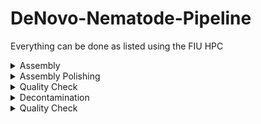 # DeNovo-Nematode-Pipeline
Everything can be done as listed using the FIU HPC

<details>
<summary>Assembly</summary>

<details>
<summary>_nextDenovo_</summary>

If you have your own data already, skip down and start at the line of code that says #create the input file.
	
```
module load sratoolkit-3.0.0
```

Go to NCBI SRA and search _Oscheius_. use the filters at the side to narrow it down to genome and nanopore reads. Find the sra ID for _Oscheius_ sp.G, the number is **SRR16242712**

```
fasterq-dump SRR16242712
#this will take a while and give you no feedback so just believe it will work.
```

If successful you should have a file named SRR16242712.fastq with 18G of data. Type ls -lh to see this.

```
#create the input file
ls SRR16242712.fastq > input.fofn
```

```
#create the configuration file for assembly
vi run.cfg
```

Press[i] for insert and copy and paste the below section (this was obtained by going to nextDenovo documentation and copying the run.cfg file. Then we correct a few lines for our data, like genome size for example. If you don't know the genome size you can estimate it from a related species or use the option auto.

```
[General]
job_type = local
job_prefix = nextDenovo
task = all
rewrite = yes
deltmp = yes
parallel_jobs = 20
input_type = raw
read_type = ont # clr, ont, hifi
input_fofn = input.fofn
workdir = PB127

[correct_option]
read_cutoff = 1k
genome_size = 120M # estimated genome size, I know because I've already assembled this one
sort_options = -m 20g -t 15
minimap2_options_raw = -t 8
pa_correction = 3
correction_options = -p 15

[assemble_option]
minimap2_options_cns = -t 8
nextgraph_options = -a 1
```

Save by pressing [esc], type ':wq' and press [enter]

```
#create the script to run nextDenovo and create an assembled genome
vi assemble.sh
```

Press [i] for insert mode and copy the below script

```
#!/bin/bash

#SBATCH --account iacc_jfierst
#SBATCH --qos highmem1
#SBATCH --partition highmem1
#SBATCH --output=out_%assemble .log
#SBATCH --mail-user=vegge003@fiu.edu 	#use your own email instead
#SBATCH --mail-type=ALL

module load nextDenovo-2.5.0

nextDenovo run.cfg
```

Save by pressing [esc], type ':wq' and press [enter]


Run the script with: 
```
sbatch < assemble.sh
```

To see if your job is running type the following command:
```
squeue --me
```

There is a common issue some face and you may need to load modules before you run the script. In which case use:
```
module load nextDenovo-2.5.0
sbatch < assemble.sh
```

The final assembly result is at 03.ctg_graph/nd.asm.fasta

Basic statistics for the assembly are at 03.ctg_graph/nd.asm.fasta.stat
</details>

<details>
	_<summary>Flye</summary>_
</details>

</details>


<details>
<summary>Assembly Polishing</summary>

Illumina has a higher base calling accuracy than nanopore (although nanopore may be catching up soon). Therefore we "polish" the assembly by correcting the long read assembly with Illumina short read data. 

Find the Illumina data associated with _Oscheius_ sp.G on NCBI SRA. You should get the asseccion number: SRR16242711. If you already have your own data then skip down and start at the line of code that says #create the input file.

```
fasterq-dump SRR16242711
```
If successful you should have a file named SRR16242711_1.fastq and SRR16242711_2.fastq both with 5.4G of data. Type ls -lh to see this.

```
#create the input file
ls SRR16242711_1.fastq SRR16242711_2.fastq > sgs.fofn
```

Modify the run.cfg file by typing 'vi run.cfg' and hit [i] for insert. Delete the existing code and copy/paste the following:

```
[General]
job_type = local
job_prefix = nextPolish
task = best
rewrite = yes
rerun = 3
parallel_jobs = 6
multithread_jobs = 5
genome = /home/data/jfierst/veggers/PB127/03.ctg_graph/nd.asm.fasta #genome file
genome_size = 120M
workdir = ./01_rundir
polish_options = -p {multithread_jobs}

[sgs_option]
sgs_fofn = ./sgs.fofn
sgs_options = -max_depth 100 -bwa
```

Create a script for polishing by typing 'vi polish.sh', hit [i] for insert, and copy/paste the following:

```
#!/bin/bash

#SBATCH --account iacc_jfierst
#SBATCH --qos highmem1
#SBATCH --partition highmem1
#SBATCH --output=out_%polish.log
#SBATCH --mail-user=vegge003@fiu.edu
#SBATCH --mail-type=ALL

module load nextPolish-1.4.0 #might need to load before running script

nextPolish run.cfg
```

Run the script. The output will be a file with pid***** and a directory named 01_rundir. The directory contains genome.nextpolish.fasta (the polished genome) and genome.nextpolish.fasta.stat (stats about the corrections made). Please rename the file if working with multiple genomes because all will come out with the same name and it could get confusing. 

</details>

<details>

<summary>Quality Check</summary>

We use QUAST and BUSCO to check the quality of our genome assemblies. There are two ways of doing this: module load from the hpc, or creating a conda environment. 

**BUSCO**

type 'vi busco.sh' to create a script, hit [i], and copy/paste the lines below:

```
#!/bin/bash

#SBATCH --account iacc_jfierst
#SBATCH --qos highmem1
#SBATCH --partition highmem1
#SBATCH --output=out_%busco.log
#SBATCH --mail-user=vegge003@fiu.edu
#SBATCH --mail-type=ALL


module load quast-5.2.0 	#might need to load before running script

export AUGUSTUS_CONFIG_PATH="/home/data/jfierst/veggers/programs/Augustus"

busco -c 4 -m genome -i /home/data/jfierst/veggers/PB127/01_rundir/genome.nextpolish.fasta -o busco_PB127 --lineage_dataset nematoda_odb10
```
Notice the AUGUSTUS_CONFIG_PATH. We need to copy the augustus directory, give it write permissions, and tell the program the path to that directory. 

```
cp -R /home/data/jfierst/veggers/programs/Augustus/ /your/path/.
cd Augustus
chmod +777 *  #this is a easy but unsafe way to make sure all directories within the directory Augustus each have all permissions. This will take some time.
```
Run the script. BUSCO will take multiple hours to run but should not take longer than a day. Your output will be a short_summary*.txt file.

**QUAST**

QUAST only takes a minute or two and the output is in the directory PB127_quast. The file report.txt gives you basic genome assembly stats like GC content, N50, # contigs, etc. The html files are files that display the information in a graphical way using icarus viewer.

</details>

<details>

 <summary>Decontamination</summary>
 
</details>


<details>

 <summary>Quality Check</summary>
</details>
